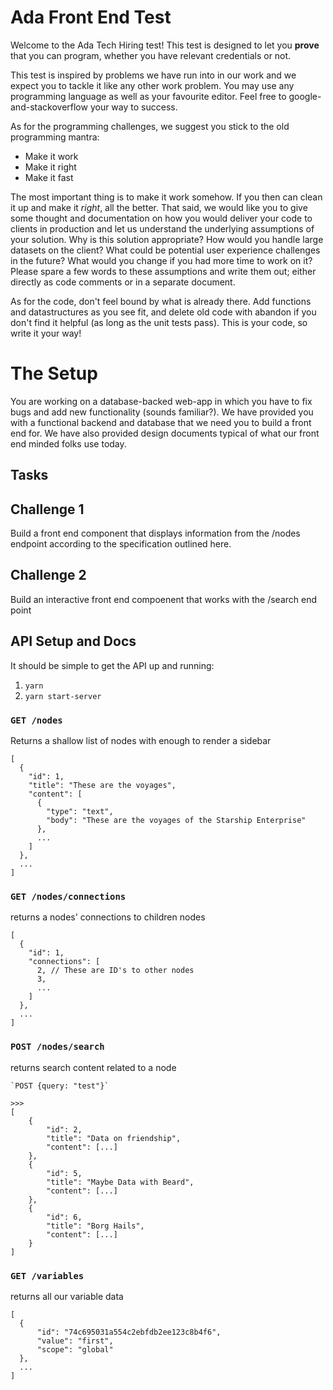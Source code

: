 
# Ada Front End Test

Welcome to the Ada Tech Hiring test! This test is designed to let you **prove** that you can program, whether you have relevant credentials or not.

This test is inspired by problems we have run into in our work and we expect you to tackle it like any other work problem. You may use any programming language as well as your favourite editor. Feel free to google-and-stackoverflow your way to success.

As for the programming challenges, we suggest you stick to the old programming mantra:

- Make it work
- Make it right
- Make it fast

The most important thing is to make it work somehow. If you then can clean it up and make it _right_, all the better. That said, we would like you to give some thought and documentation on how you would deliver your code to clients in production and let us understand the underlying assumptions of your solution. Why is this solution appropriate? How would you handle large datasets on the client? What could be potential user experience challenges in the future? What would you change if you had more time to work on it? Please spare a few words to these assumptions and write them out; either directly as code comments or in a separate document.

As for the code, don't feel bound by what is already there. Add functions and datastructures as you see fit, and delete old code with abandon if you don't find it helpful (as long as the unit tests pass). This is your code, so write it your way!

# The Setup

You are working on a database-backed web-app in which you have to fix bugs and add new functionality (sounds familiar?). We have provided you with a functional backend and database that we need you to build a front end for. We have also provided design documents typical of what our front end minded folks use today.

## Tasks

## Challenge 1

Build a front end component that displays  information from the /nodes endpoint
according to the specification outlined here.

## Challenge 2

Build an interactive front end compoenent that works with the /search end point


## API Setup and Docs
It should be simple to get the API up and running:

1. `yarn`
2. `yarn start-server`

### `GET /nodes`

Returns a shallow list of nodes with enough to render a sidebar

```
[
  {
    "id": 1,
    "title": "These are the voyages",
    "content": [
      {
        "type": "text",
        "body": "These are the voyages of the Starship Enterprise"
      },
      ...
    ]
  },
  ...
]
```

### `GET /nodes/connections`

returns a nodes' connections to children nodes

```
[
  {
    "id": 1,
    "connections": [
      2, // These are ID's to other nodes
      3,
      ...
    ]
  },
  ...
]
```

### `POST /nodes/search`

returns search content related to a node


```
`POST {query: "test"}`

>>>
[
    {
        "id": 2,
        "title": "Data on friendship",
        "content": [...]
    },
    {
        "id": 5,
        "title": "Maybe Data with Beard",
        "content": [...]
    },
    {
        "id": 6,
        "title": "Borg Hails",
        "content": [...]
    }
]
```

### `GET /variables`

returns all our variable data

```
[
  {
      "id": "74c695031a554c2ebfdb2ee123c8b4f6",
      "value": "first",
      "scope": "global"
  },
  ...
]
```
